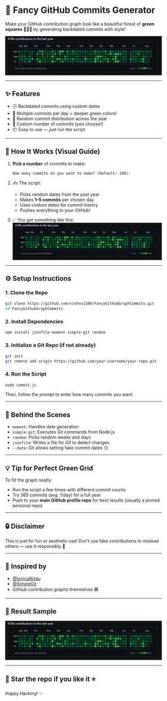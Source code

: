 
# 💚 Fancy GitHub Commits Generator

Make your GitHub contribution graph look like a beautiful forest of **green squares** 🌳🌳🌳 by generating backdated commits with style!

![GitHub Contribution Graph](img.jpg)

---

## ✨ Features

- 🕒 Backdated commits using custom dates
- 🌿 Multiple commits per day = deeper green colors!
- 🎲 Random commit distribution across the year
- 📅 Custom number of commits (you choose!)
- 📦 Easy to use — just run the script

---

## 📸 How It Works (Visual Guide)

1. **Pick a number** of commits to make:
   ```
   How many commits do you want to make? (Default: 100):
   ```

2. ✍️ The script:
   - Picks random dates from the past year
   - Makes **1–5 commits** per chosen day
   - Uses custom dates for commit history
   - Pushes everything to your GitHub!

3. ✅ You get something like this:
   <img src="img.jpg" width="600"/>

---

## ⚙️ Setup Instructions

### 1. Clone the Repo
```bash
git clone https://github.com/vishnu1100/FancyGithubGraphCommits.git
cd FancyGithubGraphCommits
```

### 2. Install Dependencies
```bash
npm install jsonfile moment simple-git random
```

### 3. Initialize a Git Repo (if not already)
```bash
git init
git remote add origin https://github.com/your-username/your-repo.git
```

### 4. Run the Script
```bash
node commit.js
```

Then, follow the prompt to enter how many commits you want.

---

## 🧠 Behind the Scenes

- `moment`: Handles date generation
- `simple-git`: Executes Git commands from Node.js
- `random`: Picks random weeks and days
- `jsonfile`: Writes a file for Git to detect changes
- `--date`: Git allows setting fake commit dates 😏

---

## 💡 Tip for Perfect Green Grid

To fill the graph neatly:
- Run the script a few times with different commit counts
- Try 365 commits (avg. 1/day) for a full year
- Push to your **main GitHub profile repo** for best results (usually a pinned personal repo)

---

## 🔒 Disclaimer

This is just for fun or aesthetic use! Don’t use fake contributions to mislead others — use it responsibly 🙌

---

## 💖 Inspired by

- [@IonicaBizau](https://github.com/IonicaBizau/github-contributions)  
- [@SimpleGit](https://github.com/steveukx/git-js)  
- GitHub contribution graphs themselves 🟩

---

## 📸 Result Sample

![Contribution Graph](img.jpg)

---

## 📣 Star the repo if you like it ⭐

Happy Hacking! ✨
